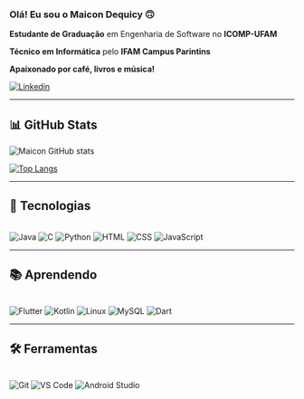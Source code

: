 ### Olá! Eu sou o Maicon Dequicy 🙃  

 **Estudante de Graduação** em Engenharia de Software no **ICOMP-UFAM**

**Técnico em Informática** pelo **IFAM Campus Parintins**

**Apaixonado por café, livros e música!**

[![Linkedin](https://img.shields.io/badge/LinkedIn-0077B5?style=for-the-badge&logo=linkedin&logoColor=white)](https://www.linkedin.com/in/maicon-dequicy-52a715273/)  

---

## 📊 GitHub Stats  

![Maicon GitHub stats](https://github-readme-stats.vercel.app/api?username=MaiconDequicy&show_icons=true&theme=dracula)  

[![Top Langs](https://github-readme-stats.vercel.app/api/top-langs/?username=MaiconDequicy&layout=compact&theme=dracula&card_width=468)](https://github.com/anuraghazra/github-readme-stats)

---

## 🚀 Tecnologias  

<div style="display: inline_block"><br/>
    <img alt="Java" src="https://img.shields.io/badge/Java-ED8B00?style=for-the-badge&logo=openjdk&logoColor=white"/>
    <img alt="C" src="https://img.shields.io/badge/C-00599C?style=for-the-badge&logo=c&logoColor=white"/>
    <img alt="Python" src="https://img.shields.io/badge/Python-3776AB?style=for-the-badge&logo=python&logoColor=white"/>
    <img alt="HTML" src="https://img.shields.io/badge/HTML5-E34F26?style=for-the-badge&logo=html5&logoColor=white"/>
    <img alt="CSS" src="https://img.shields.io/badge/CSS3-1572B6?style=for-the-badge&logo=css3&logoColor=white"/>
    <img alt="JavaScript" src="https://img.shields.io/badge/JavaScript-323330?style=for-the-badge&logo=javascript&logoColor=F7DF1E"/>
</div>

---

## 📚 Aprendendo  

<div style="display: inline_block"><br/>
    <img alt="Flutter" src="https://img.shields.io/badge/Flutter-02569B?style=for-the-badge&logo=flutter&logoColor=white"/>
    <img alt="Kotlin" src="https://img.shields.io/badge/Kotlin-0095D5?&style=for-the-badge&logo=kotlin&logoColor=white"/>
    <img alt="Linux" src="https://img.shields.io/badge/Linux-FCC624?style=for-the-badge&logo=linux&logoColor=black"/>
    <img alt="MySQL" src="https://img.shields.io/badge/MySQL-005C84?style=for-the-badge&logo=mysql&logoColor=white"/>
    <img alt="Dart" src="https://img.shields.io/badge/Dart-0175C2?style=for-the-badge&logo=dart&logoColor=white"/>
</div>

---

## 🛠 Ferramentas  

<div style="display: inline_block"><br/>
    <img alt="Git" src="https://img.shields.io/badge/Git-F05032?style=for-the-badge&logo=git&logoColor=white"/>
    <img alt="VS Code" src="https://img.shields.io/badge/VS%20Code-0078d7?style=for-the-badge&logo=visual-studio-code&logoColor=white"/>
    <img alt="Android Studio" src="https://img.shields.io/badge/Android%20Studio-3DDC84?style=for-the-badge&logo=android-studio&logoColor=white"/>
</div>


